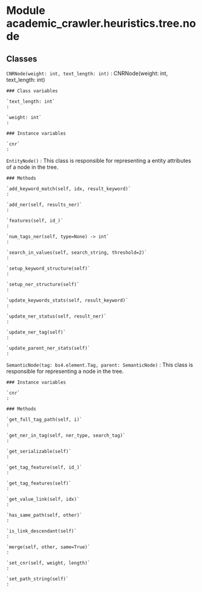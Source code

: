 Module academic_crawler.heuristics.tree.node
============================================

Classes
-------

`CNRNode(weight: int, text_length: int)`
:   CNRNode(weight: int, text_length: int)

    ### Class variables

    `text_length: int`
    :

    `weight: int`
    :

    ### Instance variables

    `cnr`
    :

`EntityNode()`
:   This class is responsible for representing a entity attributes of a node in the tree.

    ### Methods

    `add_keyword_match(self, idx, result_keyword)`
    :

    `add_ner(self, results_ner)`
    :

    `features(self, id_)`
    :

    `num_tags_ner(self, type=None) ‑> int`
    :

    `search_in_values(self, search_string, threshold=2)`
    :

    `setup_keyword_structure(self)`
    :

    `setup_ner_structure(self)`
    :

    `update_keywords_stats(self, result_keyword)`
    :

    `update_ner_status(self, result_ner)`
    :

    `update_ner_tag(self)`
    :

    `update_parent_ner_stats(self)`
    :

`SemanticNode(tag: bs4.element.Tag, parent: SemanticNode)`
:   This class is responsible for representing a node in the tree.

    ### Instance variables

    `cnr`
    :

    ### Methods

    `get_full_tag_path(self, i)`
    :

    `get_ner_in_tag(self, ner_type, search_tag)`
    :

    `get_serializable(self)`
    :

    `get_tag_feature(self, id_)`
    :

    `get_tag_features(self)`
    :

    `get_value_link(self, idx)`
    :

    `has_same_path(self, other)`
    :

    `is_link_descendant(self)`
    :

    `merge(self, other, same=True)`
    :

    `set_cnr(self, weight, length)`
    :

    `set_path_string(self)`
    :